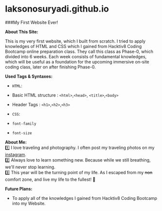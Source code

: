 # laksonosuryadi.github.io
###My First Website Ever!

**About This Site:**

This is my very first website, which I built from scratch.
I tried to apply knowledges of HTML and CSS which I gained from Hacktiv8 Coding Bootcamp online preparation class.
They call this class as Phase-0, which divided into 6 weeks. Each week consists of fundamental knowledges, which will
be useful as a foundation for the upcoming immersive on-site coding class, later on after finishing Phase-0.


**Used Tags & Syntaxes:**  
* `HTML`:  
 * Basic HTML structure : `<html>`,`<head>`, `<title>`,`<body>`
 * Header Tags : `<h1>`,`<h2>`,`<h3>`

* `CSS`:  
 * `font-family`
 * `font-size`


**About Me:**  
:one: I love traveling and photography. I often post my traveling photos on my [instagram](https://www.instagram.com/laks_lens/).  
:two:  Always love to learn something new. Because while we still breathing, we'll never stop learning.  
:three:  This year will be the turning point of my life. As I escaped from my ~~non~~ comfort zone, and live my life to the fullest! :rocket:


**Future Plans:**  
* To apply all of the knowledges I gained from Hacktiv8 Coding Bootcamp into my Website.
